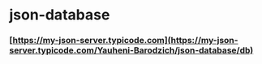 # json-database
### [https://my-json-server.typicode.com](https://my-json-server.typicode.com/Yauheni-Barodzich/json-database/db)
